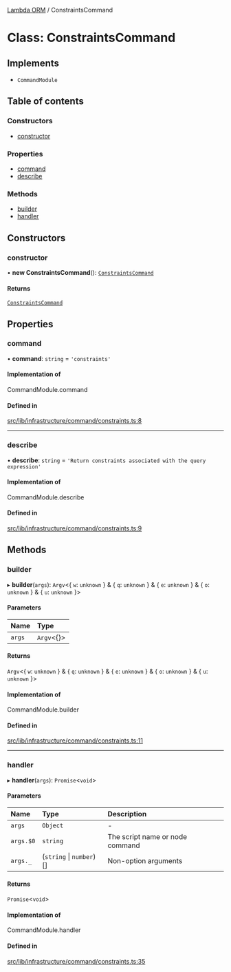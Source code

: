 [Lambda ORM](../README.md) / ConstraintsCommand

# Class: ConstraintsCommand

## Implements

- `CommandModule`

## Table of contents

### Constructors

- [constructor](ConstraintsCommand.md#constructor)

### Properties

- [command](ConstraintsCommand.md#command)
- [describe](ConstraintsCommand.md#describe)

### Methods

- [builder](ConstraintsCommand.md#builder)
- [handler](ConstraintsCommand.md#handler)

## Constructors

### constructor

• **new ConstraintsCommand**(): [`ConstraintsCommand`](ConstraintsCommand.md)

#### Returns

[`ConstraintsCommand`](ConstraintsCommand.md)

## Properties

### command

• **command**: `string` = `'constraints'`

#### Implementation of

CommandModule.command

#### Defined in

[src/lib/infrastructure/command/constraints.ts:8](https://github.com/lambda-orm/lambdaorm-cli/blob/28e2a3b89c46bb863a4f422bc081a7c4d74baed3/src/lib/infrastructure/command/constraints.ts#L8)

___

### describe

• **describe**: `string` = `'Return constraints associated with the query expression'`

#### Implementation of

CommandModule.describe

#### Defined in

[src/lib/infrastructure/command/constraints.ts:9](https://github.com/lambda-orm/lambdaorm-cli/blob/28e2a3b89c46bb863a4f422bc081a7c4d74baed3/src/lib/infrastructure/command/constraints.ts#L9)

## Methods

### builder

▸ **builder**(`args`): `Argv`\<\{ `w`: `unknown`  } & \{ `q`: `unknown`  } & \{ `e`: `unknown`  } & \{ `o`: `unknown`  } & \{ `u`: `unknown`  }\>

#### Parameters

| Name | Type |
| :------ | :------ |
| `args` | `Argv`\<{}\> |

#### Returns

`Argv`\<\{ `w`: `unknown`  } & \{ `q`: `unknown`  } & \{ `e`: `unknown`  } & \{ `o`: `unknown`  } & \{ `u`: `unknown`  }\>

#### Implementation of

CommandModule.builder

#### Defined in

[src/lib/infrastructure/command/constraints.ts:11](https://github.com/lambda-orm/lambdaorm-cli/blob/28e2a3b89c46bb863a4f422bc081a7c4d74baed3/src/lib/infrastructure/command/constraints.ts#L11)

___

### handler

▸ **handler**(`args`): `Promise`\<`void`\>

#### Parameters

| Name | Type | Description |
| :------ | :------ | :------ |
| `args` | `Object` | - |
| `args.$0` | `string` | The script name or node command |
| `args._` | (`string` \| `number`)[] | Non-option arguments |

#### Returns

`Promise`\<`void`\>

#### Implementation of

CommandModule.handler

#### Defined in

[src/lib/infrastructure/command/constraints.ts:35](https://github.com/lambda-orm/lambdaorm-cli/blob/28e2a3b89c46bb863a4f422bc081a7c4d74baed3/src/lib/infrastructure/command/constraints.ts#L35)
